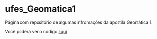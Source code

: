 # ufes_Geomatica1

Página com repositório de algumas infromações da apostila Geomática 1.

Você poderá ver o código [aqui](https://nbviewer.jupyter.org/github/AlexandreCandidoXavier/ufes_Geomatica1/blob/main/aula_introducao_a_geodesia.ipynb)
